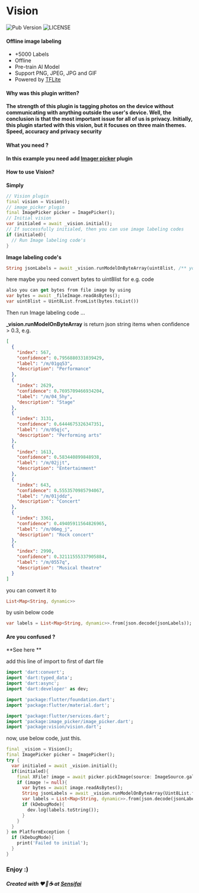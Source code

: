 # Vision

![Pub Version](https://img.shields.io/pub/v/vision) ![LICENSE](https://img.shields.io/badge/license-MIT%20License-green)

#### Offline image labeling

- +5000 Labels
- Offline
- Pre-train AI Model
- Support PNG, JPEG, JPG and GIF
- Powered by [TFLite](https://www.tensorflow.org/lite "TFLite")

#### Why was this plugin written?
**The strength of this plugin is tagging photos on the device without communicating with anything outside the user's device. Well, the conclusion is that the most important issue for all of us is privacy. Initially, this plugin started with this vision, but it focuses on three main themes. Speed, accuracy and privacy security**

#### What you need ?
**In this example you need add [Imager picker](https://pub.dev/packages/image_picker "Image picker") plugin**


#### How to use Vision?
**Simply**

```dart
// Vision plugin
final vision = Vision();
// image_picker plugin
final ImagePicker picker = ImagePicker();
// Initial vision
var initialed = await _vision.initial();
// If successfully initialed, then you can use image labeling codes
if (initialed){
  // Run Image labeling code's
}
```

**Image labeling code's**

```dart
String jsonLabels = await _vision.runModelOnByteArray(uint8list, /** you can change confidence (Important) **/ 0.3);
```

here maybe you need convert bytes to uint8list for e.g. code

```dart
also you can get bytes from file image by using
var bytes = await _fileImage.readAsBytes();
var uint8list = Uint8List.fromList(bytes.toList())
```

Then run Image labeling code ...

**_vision.runModelOnByteArray** is return json string items when confidence > 0.3, e.g.

```json
[
  {
    "index": 567,
    "confidence": 0.7956880331039429,
    "label": "/m/01gq53",
    "description": "Performance"
  },
  {
    "index": 2629,
    "confidence": 0.7695709466934204,
    "label": "/m/04_5hy",
    "description": "Stage"
  },
  {
    "index": 3131,
    "confidence": 0.6444675326347351,
    "label": "/m/05qjc",
    "description": "Performing arts"
  },
  {
    "index": 1613,
    "confidence": 0.583440899848938,
    "label": "/m/02jjt",
    "description": "Entertainment"
  },
  {
    "index": 643,
    "confidence": 0.5553570985794067,
    "label": "/m/01jddz",
    "description": "Concert"
  },
  {
    "index": 3361,
    "confidence": 0.49405911564826965,
    "label": "/m/06mg_j",
    "description": "Rock concert"
  },
  {
    "index": 2990,
    "confidence": 0.32111555337905884,
    "label": "/m/0557q",
    "description": "Musical theatre"
  }
]
```


you can convert it to 

```dart 
List<Map<String, dynamic>>
```
by usin below code

```dart
var labels = List<Map<String, dynamic>>.from(json.decode(jsonLabels));
```


#### Are you confused ?

**See here **

add this line of import to first of dart file

```dart
import 'dart:convert';
import 'dart:typed_data';
import 'dart:async';
import 'dart:developer' as dev;

import 'package:flutter/foundation.dart';
import 'package:flutter/material.dart';

import 'package:flutter/services.dart';
import 'package:image_picker/image_picker.dart';
import 'package:vision/vision.dart';
```

now, use below code, just this.

```dart
final _vision = Vision();
final ImagePicker picker = ImagePicker();
try {
  var initialed = await _vision.initial();
  if(initialed){
    final XFile? image = await picker.pickImage(source: ImageSource.gallery);
    if (image != null){
      var bytes = await image.readAsBytes();
      String jsonLabels = await _vision.runModelOnByteArray(Uint8List.fromList(bytes.toList()), 0.3);
      var labels = List<Map<String, dynamic>>.from(json.decode(jsonLabels));
      if (kDebugMode){
        dev.log(labels.toString());
      }
    }
  }
} on PlatformException {
  if (kDebugMode){
    print('Failed to initial');
  }
}
```

### Enjoy :)

##### Created with ❤️🍰☕ at [Sensifai](https://sensifai.com "Sensifai")
